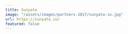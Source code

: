 ```yaml
---
title: Sunyata
image: "/assets/images/partners-2017/sunyata-io.jpg"
url: https://sunyata.io/
featured: false
---
```


